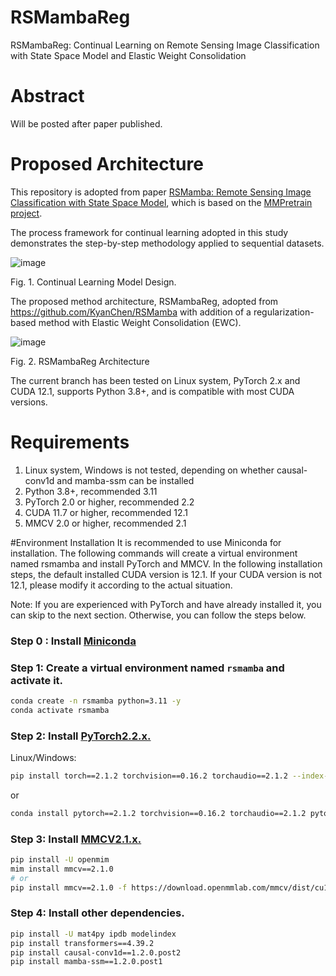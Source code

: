 # RSMambaReg
RSMambaReg: Continual Learning on Remote Sensing Image Classification with State Space Model and Elastic Weight Consolidation

# Abstract
Will be posted after paper published.

# Proposed Architecture
This repository is adopted from paper <a href='https://github.com/KyanChen/RSMamba'>RSMamba: Remote Sensing Image Classification with State Space Model</a>, which is based on the <a href='https://github.com/open-mmlab/mmpretrain'>MMPretrain project</a>.


The process framework for continual learning adopted in this study demonstrates the step-by-step methodology applied to sequential datasets.

![image](https://github.com/user-attachments/assets/45aa9671-e7c4-4993-8305-517f33a13c29)

Fig. 1. Continual Learning Model Design.

The proposed method architecture, RSMambaReg, adopted from https://github.com/KyanChen/RSMamba with addition of a regularization-based method with Elastic Weight Consolidation (EWC).

![image](https://github.com/user-attachments/assets/238b18ba-32c1-4c33-846a-2aae87ac7a99)

Fig. 2. RSMambaReg Architecture

The current branch has been tested on Linux system, PyTorch 2.x and CUDA 12.1, supports Python 3.8+, and is compatible with most CUDA versions.

# Requirements
<ol>
  <li>Linux system, Windows is not tested, depending on whether causal-conv1d and mamba-ssm can be installed</li>
  <li>Python 3.8+, recommended 3.11</li>
  <li>PyTorch 2.0 or higher, recommended 2.2</li>
  <li>CUDA 11.7 or higher, recommended 12.1</li>
  <li>MMCV 2.0 or higher, recommended 2.1</li>
</ol>

#Environment Installation
It is recommended to use Miniconda for installation. The following commands will create a virtual environment named rsmamba and install PyTorch and MMCV. In the following installation steps, the default installed CUDA version is 12.1. If your CUDA version is not 12.1, please modify it according to the actual situation.

Note: If you are experienced with PyTorch and have already installed it, you can skip to the next section. Otherwise, you can follow the steps below.

### Step 0 : Install <a href='https://docs.conda.io/projects/miniconda/en/latest/index.html'>Miniconda</a>

### Step 1: Create a virtual environment named `rsmamba` and activate it.

```bash
conda create -n rsmamba python=3.11 -y
conda activate rsmamba
````

### Step 2: Install [PyTorch2.2.x.](https://pytorch.org/get-started/locally/)

Linux/Windows:

```bash
pip install torch==2.1.2 torchvision==0.16.2 torchaudio==2.1.2 --index-url https://download.pytorch.org/whl/cu121 -y
````

or

```bash
conda install pytorch==2.1.2 torchvision==0.16.2 torchaudio==2.1.2 pytorch-cuda=12.1 -c pytorch -c nvidia -y
````


### Step 3: Install [MMCV2.1.x.](https://mmcv.readthedocs.io/en/latest/get_started/installation.html)


```bash
pip install -U openmim
mim install mmcv==2.1.0
# or
pip install mmcv==2.1.0 -f https://download.openmmlab.com/mmcv/dist/cu121/torch2.1/index.html
````

### Step 4: Install other dependencies.


```bash
pip install -U mat4py ipdb modelindex
pip install transformers==4.39.2
pip install causal-conv1d==1.2.0.post2
pip install mamba-ssm==1.2.0.post1
````


